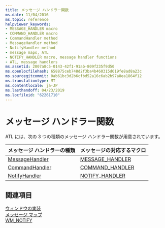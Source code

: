 ```yaml
---
title: メッセージ ハンドラー関数
ms.date: 11/04/2016
ms.topic: reference
helpviewer_keywords:
- MESSAGE_HANDLER macro
- COMMAND_HANDLER macro
- CommandHandler method
- MessageHandler method
- NotifyHandler method
- message maps, ATL
- NOTIFY_HANDLER macro, message handler functions
- ATL, message handlers
ms.assetid: 2007a8c5-0143-42f1-91ab-809f235f9d50
ms.openlocfilehash: 658875ceb748d2f3ba4b460315d619fe8ad8a23c
ms.sourcegitcommit: 0ab61bc3d2b6cfbd52a16c6ab2b97a8ea1864f12
ms.translationtype: MT
ms.contentlocale: ja-JP
ms.lasthandoff: 04/23/2019
ms.locfileid: "62261710"
---
```

# <a name="message-handler-functions"></a>メッセージ ハンドラー関数

ATL には、次の 3 つの種類のメッセージ ハンドラー関数が用意されています。

|メッセージ ハンドラーの種類|メッセージの対応するマクロ|
|-----------------------------|---------------------------------|
|[MessageHandler](../atl/messagehandler.md)|[MESSAGE_HANDLER](reference/message-map-macros-atl.md#message_handler)|
|[CommandHandler](../atl/commandhandler.md)|[COMMAND_HANDLER](reference/message-map-macros-atl.md#command_handler)|
|[NotifyHandler](../atl/notifyhandler.md)|[NOTIFY_HANDLER](reference/message-map-macros-atl.md#notify_handler)|

## <a name="see-also"></a>関連項目

[ウィンドウの実装](../atl/implementing-a-window.md)<br/>
[メッセージ マップ](../atl/message-maps-atl.md)<br/>
[WM_NOTIFY](/windows/desktop/controls/wm-notify)
